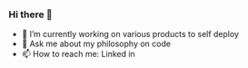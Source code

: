 ### Hi there 👋

- 🔭 I’m currently working on various products to self deploy
- 💬 Ask me about my philosophy on code
- 📫 How to reach me: Linked in
